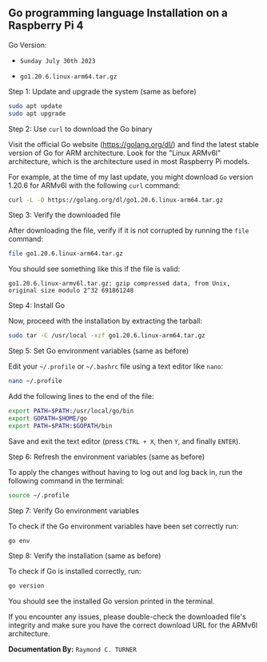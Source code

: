 ## Go programming language Installation on a Raspberry Pi 4

Go Version: 
* `Sunday July 30th 2023`

* `go1.20.6.linux-arm64.tar.gz`

Step 1: Update and upgrade the system (same as before)

```bash
sudo apt update
sudo apt upgrade
```

Step 2: Use `curl` to download the Go binary

Visit the official Go website (https://golang.org/dl/) and find the latest stable version of Go for ARM architecture. Look for the "Linux ARMv6l" architecture, which is the architecture used in most Raspberry Pi models.

For example, at the time of my last update, you might download `Go` version 1.20.6 for ARMv6l with the following `curl` command:

```bash
curl -L -O https://golang.org/dl/go1.20.6.linux-arm64.tar.gz
```

Step 3: Verify the downloaded file

After downloading the file, verify if it is not corrupted by running the `file` command:

```bash
file go1.20.6.linux-arm64.tar.gz
```

You should see something like this if the file is valid:

```
go1.20.6.linux-armv6l.tar.gz: gzip compressed data, from Unix, original size modulo 2^32 691861248
```

Step 4: Install Go

Now, proceed with the installation by extracting the tarball:

```bash
sudo tar -C /usr/local -xzf go1.20.6.linux-arm64.tar.gz
```

Step 5: Set Go environment variables (same as before)

Edit your `~/.profile` or `~/.bashrc` file using a text editor like `nano`:

```bash
nano ~/.profile
```

Add the following lines to the end of the file:

```bash
export PATH=$PATH:/usr/local/go/bin
export GOPATH=$HOME/go
export PATH=$PATH:$GOPATH/bin
```

Save and exit the text editor (press `CTRL + X`, then `Y`, and finally `ENTER`).

Step 6: Refresh the environment variables (same as before)

To apply the changes without having to log out and log back in, run the following command in the terminal:

```bash
source ~/.profile
```

Step 7: Verify Go environment variables

To check if the Go environment variables have been set correctly run:

```bash
go env
```

Step 8: Verify the installation (same as before)

To check if Go is installed correctly, run:

```bash
go version
```

You should see the installed Go version printed in the terminal.

If you encounter any issues, please double-check the downloaded file's integrity and make sure you have the correct download URL for the ARMv6l architecture.

**Documentation By:** `Raymond C. TURNER`